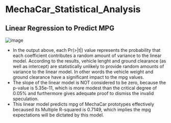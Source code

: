 # MechaCar_Statistical_Analysis

## Linear Regression to Predict MPG

![image](https://user-images.githubusercontent.com/78067427/120119594-8d841280-c166-11eb-9c7a-feeee64ac402.png)

 - In the output above, each Pr(>|t|) value represents the probability that each coefficient contributes a random amount of variance to the linear model. According to the results, vehicle lenght and ground clearance (as well as intercept) are statistically unlikely to provide random amounts of variance to the linear model. In other words the vehicle weight and ground clearance have a significant impact to the mpg values.
 - The slope of the linear model is NOT considered to be zero, because the p-value is 5.35e-11, which is more modest than the critical degree of 0.05% and furthermore gives adequate proof to dismiss the invalid speculation.
 - This linear model predicts mpg of MechaCar prototypes effectively becaused its Multiple R-squared is 0.7149, which implies the mpg expectations will be dictated by this model.

